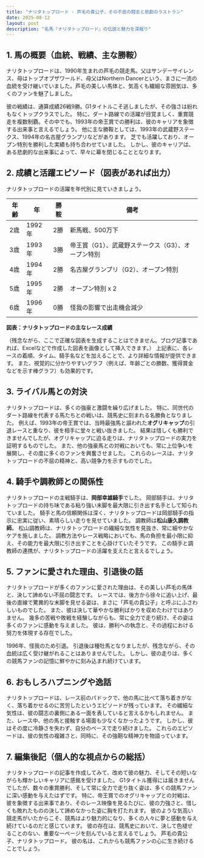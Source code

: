 ```yaml
---
title: "ナリタトップロード - 芦毛の貴公子、その不屈の闘志と悲劇のラストラン"
date: 2025-08-12
layout: post
description: "名馬『ナリタトップロード』の伝説と魅力を深堀り"
---
```


## 1. 馬の概要（血統、戦績、主な勝鞍）

ナリタトップロードは、1990年生まれの芦毛の競走馬。父はサンデーサイレンス、母はトップオブザワールド、母父はNorthern Dancerという、まさに一流の血統を受け継いでいました。芦毛の美しい馬体と、気高くも繊細な雰囲気は、多くのファンを魅了しました。

彼の戦績は、通算成績26戦9勝。G1タイトルこそ逃しましたが、その強さは紛れもなくトップクラスでした。  特に、ダート路線での活躍が目覚ましく、重賞競走を複数制覇。その中でも、1993年の帝王賞での勝利は、彼のキャリアを象徴する出来事と言えるでしょう。  他に主な勝鞍としては、1993年の武蔵野ステークス、1994年の名古屋グランプリなどがあります。  芝でも活躍しており、オープン特別を勝利した実績も持ち合わせていました。  しかし、彼のキャリアは、ある悲劇的な出来事によって、早々に幕を閉じることとなります。


## 2. 成績と活躍エピソード（図表があれば出力）

ナリタトップロードの活躍を年代別に見ていきましょう。

| 年齢 | 年 | 勝鞍 | 備考 |
|---|---|---|---|
| 2歳 | 1992年 | 2勝 | 新馬戦、500万下 |
| 3歳 | 1993年 | 3勝 | 帝王賞（G1）、武蔵野ステークス（G3）、オープン特別 |
| 4歳 | 1994年 | 2勝 | 名古屋グランプリ（G2）、オープン特別 |
| 5歳 | 1995年 | 2勝 | オープン特別 x 2 |
| 6歳 | 1996年 | 0勝 |  怪我の影響で出走機会減少 |

**図表：ナリタトップロードの主なレース成績**

（残念ながら、ここで正確な図表を生成することはできません。ブログ記事であれば、Excelなどで作成した図表を画像として挿入できます。）  上記表に、各レースの着順、タイム、騎手名などを加えることで、より詳細な情報が提供できます。  また、視覚的に分かりやすいグラフ（例えば、年齢ごとの勝数、獲得賞金などを示す棒グラフ）も効果的です。


## 3. ライバル馬との対決

ナリタトップロードは、多くの強豪と激闘を繰り広げました。  特に、同世代のダート路線を代表する馬たちとの戦いは、競馬史に刻まれる名勝負となりました。  例えば、1993年の帝王賞では、当時最強馬と謳われた**オグリキャップ**の引退レースと重なり、彼を相手に堂々と戦い抜きました。  結果は惜しくも勝利できませんでしたが、オグリキャップに迫る走りは、ナリタトップロードの実力を証明するものでした。  また、他の強豪馬との対戦においても、常に上位争いを展開し、その度に多くのファンを興奮させました。  これらのレースは、ナリタトップロードの不屈の精神と、高い競争力を示すものでした。


## 4. 騎手や調教師との関係性

ナリタトップロードの主戦騎手は、**岡部幸雄騎手**でした。  岡部騎手は、ナリタトップロードの持ち味である粘り強い末脚を最大限に引き出す名手として知られていました。  騎手と馬の信頼関係は深く、ナリタトップロードは岡部騎手の指示に忠実に従い、素晴らしい走りを見せていました。  調教師は**松山康久調教師**。  松山調教師は、ナリタトップロードの繊細な気性を見抜き、常に細やかなケアを施しました。  調教方法やレース戦略においても、馬の負担を最小限に抑え、その能力を最大限に引き出すことを心掛けていたそうです。  この騎手と調教師の連携が、ナリタトップロードの活躍を支えたと言えるでしょう。


## 5. ファンに愛された理由、引退後の話

ナリタトップロードが多くのファンに愛された理由は、その美しい芦毛の馬体と、決して諦めない不屈の闘志です。  レースでは、後方から徐々に追い上げ、最後の直線で驚異的な末脚を見せる姿は、まさに「芦毛の貴公子」と呼ぶにふさわしいものでした。  また、彼は決して華やかな勝利ばかりを収めたわけではありません。  幾多の苦戦や敗戦を経験しながらも、常に全力で走り続け、その姿は多くのファンに感動を与えました。  彼は、勝利への執念と、その過程における努力を体現する存在でした。

1996年、怪我のため引退。  引退後は種牡馬となりましたが、残念ながら、その血統は広く受け継がれることはありませんでした。  しかし、彼の走りは、多くの競馬ファンの記憶に鮮やかに刻み込まれ続けています。


## 6. おもしろハプニングや逸話

ナリタトップロードは、レース前のパドックで、他の馬に比べて落ち着きがなく、落ち着かせるのに苦労したというエピソードが残っています。  その繊細な気性は、彼の闘志の裏側にある一面を表していると言えるかもしれません。  また、レース中、他の馬と接触する場面も少なくなかったようです。  しかし、彼はその度に冷静さを失わず、自分のペースで走り続けました。  これらのエピソードは、彼の気性の複雑さと、同時に、その強靭な精神力を物語っています。


## 7. 編集後記（個人的な視点からの総括）

ナリタトップロードの記事を作成してみて、改めて彼の魅力、そしてその短いながらも輝かしいキャリアに感銘を受けました。 G1タイトル獲得には届きませんでしたが、数々の重賞勝利、そして常に全力で走り抜く姿は、多くの競馬ファンに深い感動を与えたはずです。  特に、帝王賞でのオグリキャップとの対戦は、彼を象徴する出来事であり、そのレース映像を見るたびに、彼の力強さと、惜しくも敗れたものの決して諦めなかった姿に胸を打たれます。  彼のような気高い競走馬がいたからこそ、競馬はより魅力的になり、多くの人々に夢と感動を与え続けているのだと感じています。  彼の存在は、競馬史において、決して色褪せることのない、重要な一ページを刻んでいると言えるでしょう。  芦毛の貴公子、ナリタトップロード。  彼の名は、これからも競馬ファンの心に生き続けることでしょう。
